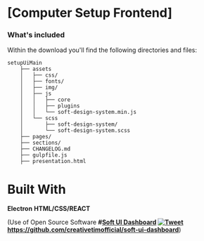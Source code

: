 # [Computer Setup Frontend]

### What's included

Within the download you'll find the following directories and files:

```
setupUiMain
    ├── assets
    │   ├── css/
    │   ├── fonts/
    │   ├── img/
    │   ├── js
    │   │   ├── core
    │   │   ├── plugins
    │   │   └── soft-design-system.min.js
    │   └── scss
    │       ├── soft-design-system/
    │       └── soft-design-system.scss
    ├── pages/
    ├── sections/
    ├── CHANGELOG.md
    ├── gulpfile.js
    ├── presentation.html
```

# Built With
**Electron**
**HTML/CSS/REACT**

(Use of Open Source Software **#[Soft UI Dashboard](http://demos.creative-tim.com/soft-ui-dashboard/pages/dashboard.html?ref=readme-sud) [![Tweet](https://img.shields.io/twitter/url/http/shields.io.svg?style=social&logo=twitter)](https://twitter.com/intent/tweet?url=https://www.creative-tim.com/product/soft-ui-dashboard&text=Check%20Soft%20UI%20Dashboard%20made%20by%20@CreativeTim%20#webdesign%20#dashboard%20#softdesign%20#html%20https://www.creative-tim.com/product/soft-ui-dashboard)
 https://github.com/creativetimofficial/soft-ui-dashboard**)
